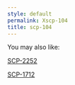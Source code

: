 ```yaml
---
style: default
permalink: Xscp-104
title: scp-104
---
```

You may also like:

[SCP-2252](http://scp-wiki.net/scp-2252)

[SCP-1712](http://scp-wiki.net/scp-1712)
